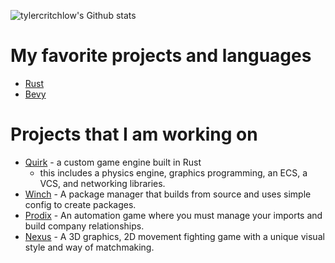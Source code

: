 ![tylercritchlow's Github stats](https://github-readme-stats.vercel.app/api?username=tylercritchlow&&show_icons=true&theme=github_dark_dimmed)

# My favorite projects and languages
- [Rust](https://rustlang.org)
- [Bevy](https://bevyengine.org)

# Projects that I am working on
- [Quirk](https://github.com/orgs/quirk-rs/repositories) - a custom game engine built in Rust
  - this includes a physics engine, graphics programming, an ECS, a VCS, and networking libraries.
- [Winch](https://winchteam.dev) - A package manager that builds from source and uses simple config to create packages.
- [Prodix](https://winchteam.dev/prodix) - An automation game where you must manage your imports and build company relationships.
- [Nexus](https://winchteam.dev/nexus) - A 3D graphics, 2D movement fighting game with a unique visual style and way of matchmaking.

